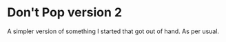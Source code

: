 # Don't Pop version 2

A simpler version of something I started that got out of hand. As per usual.
